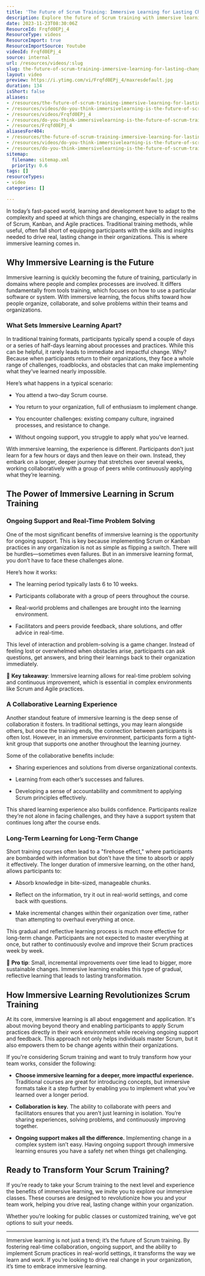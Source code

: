 ```yaml
---
title: 'The Future of Scrum Training: Immersive Learning for Lasting Change'
description: Explore the future of Scrum training with immersive learning! Discover how it enhances understanding and implementation in complex environments.
date: 2023-11-23T08:30:06Z
ResourceId: Frqfd0EPj_4
ResourceType: videos
ResourceImport: true
ResourceImportSource: Youtube
videoId: Frqfd0EPj_4
source: internal
url: /resources/videos/:slug
slug: the-future-of-scrum-training-immersive-learning-for-lasting-change
layout: video
preview: https://i.ytimg.com/vi/Frqfd0EPj_4/maxresdefault.jpg
duration: 134
isShort: false
aliases:
- /resources/the-future-of-scrum-training-immersive-learning-for-lasting-change
- /resources/videos/do-you-think-immersivelearning-is-the-future-of-scrum-training-if-so,-why-
- /resources/videos/Frqfd0EPj_4
- /resources/do-you-think-immersivelearning-is-the-future-of-scrum-training-if-so,-why-
- /resources/Frqfd0EPj_4
aliasesFor404:
- /resources/the-future-of-scrum-training-immersive-learning-for-lasting-change
- /resources/videos/do-you-think-immersivelearning-is-the-future-of-scrum-training-if-so,-why-
- /resources/do-you-think-immersivelearning-is-the-future-of-scrum-training-if-so,-why-
sitemap:
  filename: sitemap.xml
  priority: 0.6
tags: []
resourceTypes:
- video
categories: []

---
```

In today’s fast-paced world, learning and development have to adapt to the complexity and speed at which things are changing, especially in the realms of Scrum, Kanban, and Agile practices. Traditional training methods, while useful, often fall short of equipping participants with the skills and insights needed to drive real, lasting change in their organizations. This is where immersive learning comes in.

## **Why Immersive Learning is the Future**

Immersive learning is quickly becoming the future of training, particularly in domains where people and complex processes are involved. It differs fundamentally from tools training, which focuses on how to use a particular software or system. With immersive learning, the focus shifts toward how people organize, collaborate, and solve problems within their teams and organizations.

### **What Sets Immersive Learning Apart?**

In traditional training formats, participants typically spend a couple of days or a series of half-days learning about processes and practices. While this can be helpful, it rarely leads to immediate and impactful change. Why? Because when participants return to their organizations, they face a whole range of challenges, roadblocks, and obstacles that can make implementing what they’ve learned nearly impossible.

Here’s what happens in a typical scenario:

- You attend a two-day Scrum course.

- You return to your organization, full of enthusiasm to implement change.

- You encounter challenges: existing company culture, ingrained processes, and resistance to change.

- Without ongoing support, you struggle to apply what you've learned.

With immersive learning, the experience is different. Participants don’t just learn for a few hours or days and then leave on their own. Instead, they embark on a longer, deeper journey that stretches over several weeks, working collaboratively with a group of peers while continuously applying what they’re learning.

## **The Power of Immersive Learning in Scrum Training**

### **Ongoing Support and Real-Time Problem Solving**

One of the most significant benefits of immersive learning is the opportunity for ongoing support. This is key because implementing Scrum or Kanban practices in any organization is not as simple as flipping a switch. There will be hurdles—sometimes even failures. But in an immersive learning format, you don’t have to face these challenges alone.

Here’s how it works:

- The learning period typically lasts 6 to 10 weeks.

- Participants collaborate with a group of peers throughout the course.

- Real-world problems and challenges are brought into the learning environment.

- Facilitators and peers provide feedback, share solutions, and offer advice in real-time.

This level of interaction and problem-solving is a game changer. Instead of feeling lost or overwhelmed when obstacles arise, participants can ask questions, get answers, and bring their learnings back to their organization immediately.

🚀 **Key takeaway**: Immersive learning allows for real-time problem solving and continuous improvement, which is essential in complex environments like Scrum and Agile practices.

### **A Collaborative Learning Experience**

Another standout feature of immersive learning is the deep sense of collaboration it fosters. In traditional settings, you may learn alongside others, but once the training ends, the connection between participants is often lost. However, in an immersive environment, participants form a tight-knit group that supports one another throughout the learning journey.

Some of the collaborative benefits include:

- Sharing experiences and solutions from diverse organizational contexts.

- Learning from each other’s successes and failures.

- Developing a sense of accountability and commitment to applying Scrum principles effectively.

This shared learning experience also builds confidence. Participants realize they’re not alone in facing challenges, and they have a support system that continues long after the course ends.

### **Long-Term Learning for Long-Term Change**

Short training courses often lead to a "firehose effect," where participants are bombarded with information but don’t have the time to absorb or apply it effectively. The longer duration of immersive learning, on the other hand, allows participants to:

- Absorb knowledge in bite-sized, manageable chunks.

- Reflect on the information, try it out in real-world settings, and come back with questions.

- Make incremental changes within their organization over time, rather than attempting to overhaul everything at once.

This gradual and reflective learning process is much more effective for long-term change. Participants are not expected to master everything at once, but rather to continuously evolve and improve their Scrum practices week by week.

🧠 **Pro tip**: Small, incremental improvements over time lead to bigger, more sustainable changes. Immersive learning enables this type of gradual, reflective learning that leads to lasting transformation.

## **How Immersive Learning Revolutionizes Scrum Training**

At its core, immersive learning is all about engagement and application. It's about moving beyond theory and enabling participants to apply Scrum practices directly in their work environment while receiving ongoing support and feedback. This approach not only helps individuals master Scrum, but it also empowers them to be change agents within their organizations.

If you're considering Scrum training and want to truly transform how your team works, consider the following:

- **Choose immersive learning for a deeper, more impactful experience.** Traditional courses are great for introducing concepts, but immersive formats take it a step further by enabling you to implement what you’ve learned over a longer period.

- **Collaboration is key.** The ability to collaborate with peers and facilitators ensures that you aren’t just learning in isolation. You’re sharing experiences, solving problems, and continuously improving together.

- **Ongoing support makes all the difference.** Implementing change in a complex system isn’t easy. Having ongoing support through immersive learning ensures you have a safety net when things get challenging.

## **Ready to Transform Your Scrum Training?**

If you’re ready to take your Scrum training to the next level and experience the benefits of immersive learning, we invite you to explore our immersive classes. These courses are designed to revolutionize how you and your team work, helping you drive real, lasting change within your organization.

Whether you’re looking for public classes or customized training, we’ve got options to suit your needs.

* * *

Immersive learning is not just a trend; it’s the future of Scrum training. By fostering real-time collaboration, ongoing support, and the ability to implement Scrum practices in real-world settings, it transforms the way we learn and work. If you’re looking to drive real change in your organization, it’s time to embrace immersive learning.
